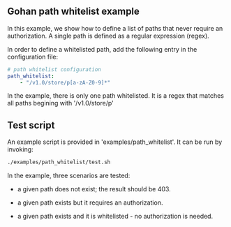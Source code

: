 Gohan path whitelist example
--------------------

In this example, we show how to define a list of paths that never
require an authorization. A single path is defined as a regular
expression (regex).

In order to define a whitelisted path, add the following entry
in the configuration file:

``` yaml
# path whitelist configuration
path_whitelist:
    - "/v1.0/store/p[a-zA-Z0-9]*"
```
In the example, there is only one path whitelisted. It is a regex that matches
all paths begining with '/v1.0/store/p'

Test script
------------------

An example script is provided in 'examples/path_whitelist'. It can be run by invoking:
``` bash
./examples/path_whitelist/test.sh
```

In the example, three scenarios are tested:

* a given path does not exist; the result should be 403.

* a given path exists but it requires an authorization.

* a given path exists and it is whitelisted - no authorization is needed.

